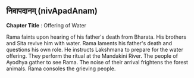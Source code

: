 ## निवापदानम् (nivApadAnam)
**Chapter Title** : Offering of Water

Rama faints upon hearing of his father's death from Bharata. His brothers and Sita revive him with water. Rama laments his father's death and questions his own role. He instructs Lakshmana to prepare for the water offering. They perform the ritual at the Mandakini River. The people of Ayodhya gather to see Rama. The noise of their arrival frightens the forest animals. Rama consoles the grieving people.